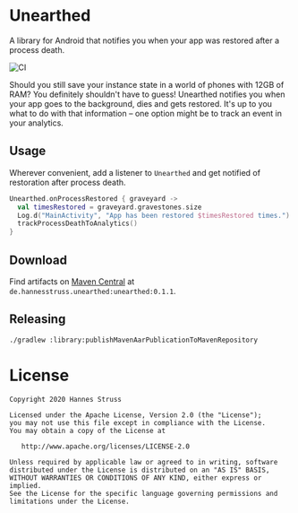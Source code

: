 # Unearthed

A library for Android that notifies you when your app was restored after a
process death.

![CI](https://github.com/hannesstruss/unearthed/workflows/CI/badge.svg)

Should you still save your instance state in a world of phones with
12GB of RAM? You definitely shouldn't have to guess! Unearthed
notifies you when your app goes to the background, dies and gets
restored. It's up to you what to do with that information – one option might be
to track an event in your analytics.


## Usage

Wherever convenient, add a listener to `Unearthed` and get notified of
restoration after process death.

```kotlin
Unearthed.onProcessRestored { graveyard ->
  val timesRestored = graveyard.gravestones.size
  Log.d("MainActivity", "App has been restored $timesRestored times.")
  trackProcessDeathToAnalytics()
}
```

## Download

Find artifacts on [Maven
Central](https://search.maven.org/search?q=de.hannesstruss.unearthed)
at `de.hannesstruss.unearthed:unearthed:0.1.1`.

## Releasing

    ./gradlew :library:publishMavenAarPublicationToMavenRepository


# License

    Copyright 2020 Hannes Struss
    
    Licensed under the Apache License, Version 2.0 (the "License");
    you may not use this file except in compliance with the License.
    You may obtain a copy of the License at
    
       http://www.apache.org/licenses/LICENSE-2.0
    
    Unless required by applicable law or agreed to in writing, software
    distributed under the License is distributed on an "AS IS" BASIS,
    WITHOUT WARRANTIES OR CONDITIONS OF ANY KIND, either express or implied.
    See the License for the specific language governing permissions and
    limitations under the License.

[twitter-debate]: https://twitter.com/hannesstruss/status/1107331345762734082

